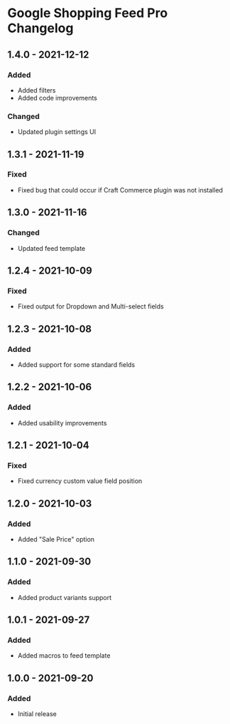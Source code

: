 # Google Shopping Feed Pro Changelog

## 1.4.0 - 2021-12-12
### Added
- Added filters
- Added code improvements

### Changed
- Updated plugin settings UI

## 1.3.1 - 2021-11-19
### Fixed
- Fixed bug that could occur if Craft Commerce plugin was not installed 

## 1.3.0 - 2021-11-16
### Changed
- Updated feed template

## 1.2.4 - 2021-10-09
### Fixed
- Fixed output for Dropdown and Multi-select fields

## 1.2.3 - 2021-10-08
### Added
- Added support for some standard fields

## 1.2.2 - 2021-10-06
### Added
- Added usability improvements

## 1.2.1 - 2021-10-04
### Fixed
- Fixed currency custom value field position

## 1.2.0 - 2021-10-03
### Added
- Added "Sale Price" option

## 1.1.0 - 2021-09-30
### Added
- Added product variants support

## 1.0.1 - 2021-09-27
### Added
- Added macros to feed template

## 1.0.0 - 2021-09-20
### Added
- Initial release
